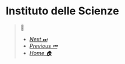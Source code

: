 # Instituto delle Scienze



> 🧭
> - [*Next ⏭*](Specola.md) 
> - [*Previous ⏮*](Poggi.md) 
> - [*Home 🏠*](index.md) 
